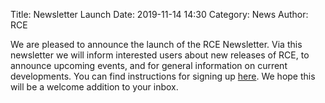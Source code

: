 Title: Newsletter Launch
Date: 2019-11-14 14:30
Category: News
Author: RCE

We are pleased to announce the launch of the RCE Newsletter.
Via this newsletter we will inform interested users about new releases of RCE, to announce upcoming events, and for general information on current developments.
You can find instructions for signing up [here](pages/newsletter.html).
We hope this will be a welcome addition to your inbox.
